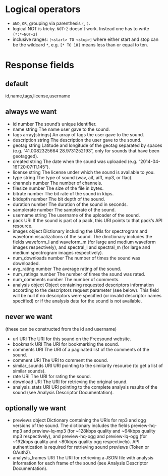 # Logical operators

- `AND`, `OR`, grouping via parenthesis `(`, `)`.
- logical NOT is tricky. `NOT+2` doesn't work.
  Instead one has to write `(*:*+NOT+2)`
- inclusive ranges: `[<start> TO <stop>]` where
  either start and stop can be the wildcard `*`,
  e.g. `[* TO 10]` means less than or equal to ten.
  
# Response fields

## default

id,name,tags,license,username

## always we want

- id 	number 	The sound’s unique identifier.
- name 	string 	The name user gave to the sound.
- tags 	array[strings] 	An array of tags the user gave to the sound.
- description 	string 	The description the user gave to the sound.
- geotag 	string 	Latitude and longitude of the geotag separated by spaces (e.g. “41.0082325664 28.9731252193”, only for sounds that have been geotagged).
- created 	string 	The date when the sound was uploaded (e.g. “2014-04-16T20:07:11.145”).
- license 	string 	The license under which the sound is available to you.
- type 	string 	The type of sound (wav, aif, aiff, mp3, or flac).
- channels 	number 	The number of channels.
- filesize 	number 	The size of the file in bytes.
- bitrate 	number 	The bit rate of the sound in kbps.
- bitdepth 	number 	The bit depth of the sound.
- duration 	number 	The duration of the sound in seconds.
- samplerate 	number 	The samplerate of the sound.
- username 	string 	The username of the uploader of the sound.
- pack 	URI 	If the sound is part of a pack, this URI points to that pack’s API resource.
- images 	object 	Dictionary including the URIs for spectrogram and waveform visualizations of the sound. The dinctionary includes the fields waveform_l and waveform_m (for large and medium waveform images respectively), and spectral_l and spectral_m (for large and medium spectrogram images respectively).
- num_downloads 	number 	The number of times the sound was downloaded.
- avg_rating 	number 	The average rating of the sound.
- num_ratings 	number 	The number of times the sound was rated.
- num_comments 	number 	The number of comments.
- analysis 	object 	Object containing requested descriptors information according to the descriptors request parameter (see below). This field will be null if no descriptors were specified (or invalid descriptor names specified) or if the analysis data for the sound is not available.

## never we want

(these can be constructed from the id and username)

- url 	URI 	The URI for this sound on the Freesound website.
- bookmark 	URI 	The URI for bookmarking the sound.
- comments 	URI 	The URI of a paginated list of the comments of the sound.
- comment 	URI 	The URI to comment the sound.
- similar_sounds 	URI 	URI pointing to the similarity resource (to get a list of similar sounds).
- rate 	URI 	The URI for rating the sound.
- download 	URI 	The URI for retrieving the original sound.
- analysis_stats 	URI 	URI pointing to the complete analysis results of the sound (see Analysis Descriptor Documentation).

## optionally we want

- previews 	object 	Dictionary containing the URIs for mp3 and ogg versions of the sound. The dictionary includes the fields preview-hq-mp3 and preview-lq-mp3 (for ~128kbps quality and ~64kbps quality mp3 respectively), and preview-hq-ogg and preview-lq-ogg (for ~192kbps quality and ~80kbps quality ogg respectively). API authentication is required for retrieving sound previews (Token or OAuth2).
- analysis_frames 	URI 	The URI for retrieving a JSON file with analysis information for each frame of the sound (see Analysis Descriptor Documentation).
